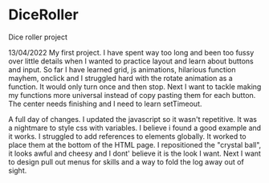 ﻿# DiceRoller
Dice roller project

13/04/2022
My first project. I have spent way too long and been too fussy over little details when I wanted to practice layout and learn about buttons and input. So far I have learned grid, js animations, hilarious function mayhem, onclick and I struggled hard with the rotate animation as a function. It would only turn once and then stop. Next I want to tackle making my functions more universal instead of copy pasting them for each button. The center needs finishing and I need to learn setTimeout.

A full day of changes. I updated the javascript so it wasn't repetitive. It was a nightmare to style css with variables. I believe i found a good example and it works. I struggled to add references to elements globally. It worked to place them at the bottom of the HTML page. I repositioned the "crystal ball", it looks awful and cheesy and I dont' believe it is the look I want. Next I want to design pull out menus for skills and a way to fold the log away out of sight.
